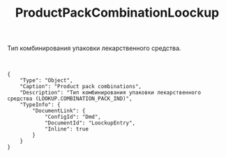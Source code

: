 ﻿---
layout: default
title: ProductPackCombinationLoockup
position: 2
categories: 
tags: 
---

Тип комбинирования упаковки лекарственного средства.

 

```
{
	"Type": "Object",
	"Caption": "Product pack combinations",
	"Description": "Тип комбинирования упаковки лекарственного средства (LOOKUP.COMBINATION_PACK_IND)",
	"TypeInfo": {
		"DocumentLink": {
			"ConfigId": "Dmd",
			"DocumentId": "LoockupEntry",
			"Inline": true
		}
	}
}
```

 

 

